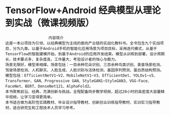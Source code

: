 # TensorFlow+Android 经典模型从理论到实战（微课视频版）
                       内容简介
    这是一本以项目为引领、以经典模型为主线的面向产业链的实战化教科书。全书包含九个实战项目，分为九章。以基于Android手机的智能化应用场景为项目目标，采用迭代模式，从基于TensorFlow的智能建模开始，到基于Android的应用开发结束。模型从训练到部署，设计周期长，技术要点多，复杂度高，工作量大，考验设计者的恒心与毅力。
    场景无限好，模型来相撑。场景包括：一百余种花朵识别、三百余种鸟类识别、美食场景检测、驾驶场景检测、人机聊天、人脸生成、人脸识别与活体检测、基因序列预测、蛋白质结构预测。模型包括：EfficientNetV1~V2、MobileNetV1~V3、EfficientDet、YOLOv1~v5、Transformer、GAN、Progressive GAN、StyleGAN1~StyleGAN3、VGG-Face、FaceNet、BERT、DenseNet121、AlphaFold2。
    本书聚焦前沿、经典，充满创新与挑战。全程配备同步教学视频，超过20小时的高密度大容量精华视频，让学习变得更简单。
    本书适合做为高阶性实践教材、毕业设计指导教材、创新创业训练指导教材、实训实习指导教材，适合研究生和工程技术人员学习参考。

